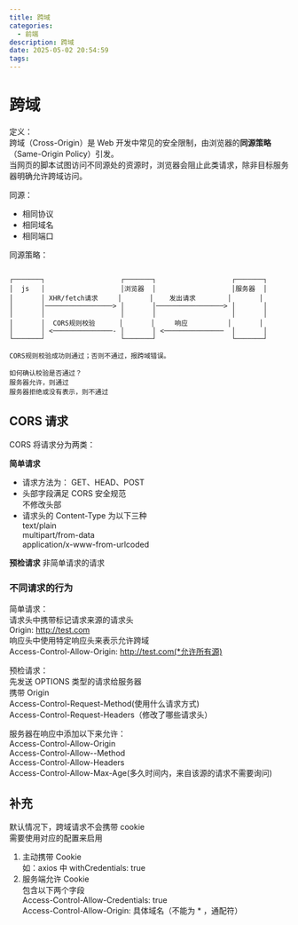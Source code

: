 ```yaml
---
title: 跨域
categories:
  - 前端
description: 跨域
date: 2025-05-02 20:54:59
tags:
---
```


# 跨域

定义：  
跨域（Cross-Origin）是 Web 开发中常见的安全限制，由浏览器的**同源策略**（Same-Origin Policy）引发。  
当网页的脚本试图访问不同源处的资源时，浏览器会阻止此类请求，除非目标服务器明确允许跨域访问。

同源：

- 相同协议
- 相同域名
- 相同端口

同源策略：

```

┌───────┐                   ┌───────┐                   ┌───────┐
│  js   │                   │浏览器  │                   │服务器  │
│       │ XHR/fetch请求     │       │    发出请求        │       │
│       │─────────────────> │       │─────────────────> │       │
│       │                   │       │                   │       │
│       │  CORS规则校验      │       │     响应          │       │
│       │ <───────────────- │       │ <───────────────  │       │
└───────┘                   └───────┘                   └───────┘

CORS规则校验成功则通过；否则不通过，报跨域错误。

如何确认校验是否通过？  
服务器允许，则通过  
服务器拒绝或没有表示，则不通过  

```

## CORS 请求

CORS 将请求分为两类：  

**简单请求**
- 请求方法为： GET、HEAD、POST  
- 头部字段满足 CORS 安全规范  
  不修改头部  
- 请求头的 Content-Type 为以下三种  
  text/plain  
  multipart/from-data  
  application/x-www-from-urlcoded  

**预检请求**
非简单请求的请求  

### 不同请求的行为

简单请求：  
请求头中携带标记请求来源的请求头  
Origin: http://test.com  
响应头中使用特定响应头来表示允许跨域  
Access-Control-Allow-Origin: http://test.com(*允许所有源)  

预检请求：  
先发送 OPTIONS 类型的请求给服务器  
携带 Origin  
Access-Control-Request-Method(使用什么请求方式)  
Access-Control-Request-Headers（修改了哪些请求头）  

服务器在响应中添加以下来允许：  
Access-Control-Allow-Origin  
Access-Control-Allow--Method  
Access-Control-Allow-Headers  
Access-Control-Allow-Max-Age(多久时间内，来自该源的请求不需要询问)  

## 补充

默认情况下，跨域请求不会携带 cookie  
需要使用对应的配置来启用  
1. 主动携带 Cookie  
  如：axios 中 withCredentials: true  
2. 服务端允许 Cookie  
  包含以下两个字段  
    Access-Control-Allow-Credentials: true  
    Access-Control-Allow-Origin: 具体域名（不能为 * ，通配符）  